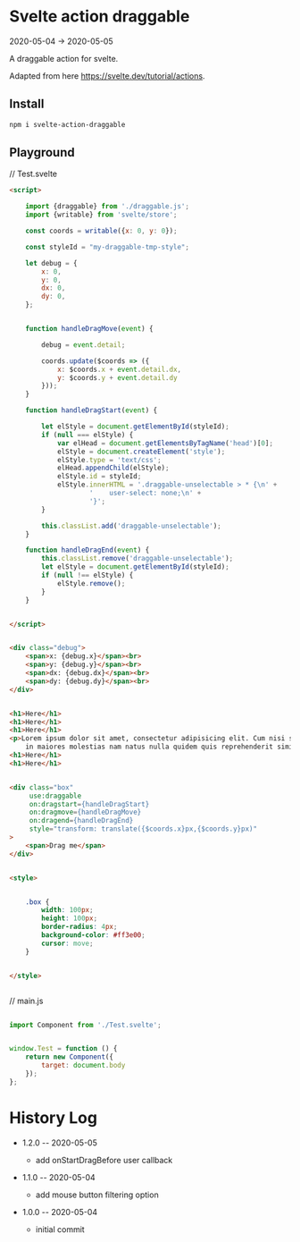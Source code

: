 Svelte action draggable
==========
2020-05-04 -> 2020-05-05


A draggable action for svelte.


Adapted from here https://svelte.dev/tutorial/actions.


Install
---------
```bash
npm i svelte-action-draggable
```





Playground
-------

// Test.svelte

```html
<script>

    import {draggable} from './draggable.js';
    import {writable} from 'svelte/store';

    const coords = writable({x: 0, y: 0});

    const styleId = "my-draggable-tmp-style";

    let debug = {
        x: 0,
        y: 0,
        dx: 0,
        dy: 0,
    };


    function handleDragMove(event) {

        debug = event.detail;

        coords.update($coords => ({
            x: $coords.x + event.detail.dx,
            y: $coords.y + event.detail.dy
        }));
    }

    function handleDragStart(event) {

        let elStyle = document.getElementById(styleId);
        if (null === elStyle) {
            var elHead = document.getElementsByTagName('head')[0];
            elStyle = document.createElement('style');
            elStyle.type = 'text/css';
            elHead.appendChild(elStyle);
            elStyle.id = styleId;
            elStyle.innerHTML = '.draggable-unselectable > * {\n' +
                    '    user-select: none;\n' +
                    '}';
        }

        this.classList.add('draggable-unselectable');
    }

    function handleDragEnd(event) {
        this.classList.remove('draggable-unselectable');
        let elStyle = document.getElementById(styleId);
        if (null !== elStyle) {
            elStyle.remove();
        }
    }


</script>


<div class="debug">
    <span>x: {debug.x}</span><br>
    <span>y: {debug.y}</span><br>
    <span>dx: {debug.dx}</span><br>
    <span>dy: {debug.dy}</span><br>
</div>


<h1>Here</h1>
<h1>Here</h1>
<h1>Here</h1>
<p>Lorem ipsum dolor sit amet, consectetur adipisicing elit. Cum nisi soluta tempore. Aliquid cum, cupiditate eius enim
    in maiores molestias nam natus nulla quidem quis reprehenderit similique ut, veritatis voluptates!</p>
<h1>Here</h1>
<h1>Here</h1>


<div class="box"
     use:draggable
     on:dragstart={handleDragStart}
     on:dragmove={handleDragMove}
     on:dragend={handleDragEnd}
     style="transform: translate({$coords.x}px,{$coords.y}px)"
>
    <span>Drag me</span>
</div>


<style>


    .box {
        width: 100px;
        height: 100px;
        border-radius: 4px;
        background-color: #ff3e00;
        cursor: move;
    }


</style>



```



// main.js

```js

import Component from './Test.svelte';


window.Test = function () {
    return new Component({
        target: document.body
    });
};

```


History Log
===============
    
- 1.2.0 -- 2020-05-05

    - add onStartDragBefore user callback
    
- 1.1.0 -- 2020-05-04

    - add mouse button filtering option

- 1.0.0 -- 2020-05-04

    - initial commit
    




